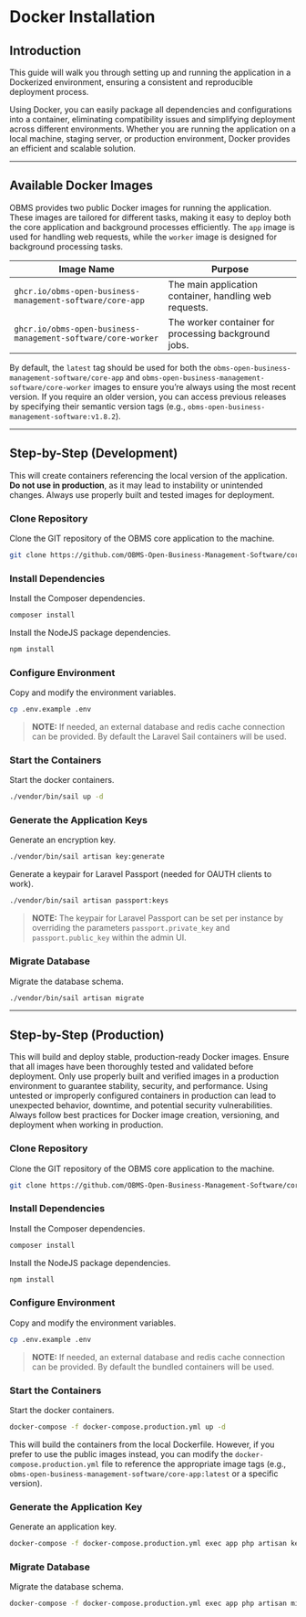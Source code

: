 # Docker Installation

## Introduction
This guide will walk you through setting up and running the application in a Dockerized environment, ensuring a consistent and reproducible deployment process.

Using Docker, you can easily package all dependencies and configurations into a container, eliminating compatibility issues and simplifying deployment across different environments. Whether you are running the application on a local machine, staging server, or production environment, Docker provides an efficient and scalable solution.

---

## Available Docker Images

OBMS provides two public Docker images for running the application. These images are tailored for different tasks, making it easy to deploy both the core application and background processes efficiently. The `app` image is used for handling web requests, while the `worker` image is designed for background processing tasks.

| Image Name  | Purpose                           |
|-------------|-----------------------------------|
| `ghcr.io/obms-open-business-management-software/core-app`  | The main application container, handling web requests. |
| `ghcr.io/obms-open-business-management-software/core-worker` | The worker container for processing background jobs. |

By default, the `latest` tag should be used for both the `obms-open-business-management-software/core-app` and `obms-open-business-management-software/core-worker` images to ensure you’re always using the most recent version. If you require an older version, you can access previous releases by specifying their semantic version tags (e.g., `obms-open-business-management-software:v1.8.2`).

---

## Step-by-Step (Development)
This will create containers referencing the local version of the application. **Do not use in production**, as it may lead to instability or unintended changes. Always use properly built and tested images for deployment.

### Clone Repository
Clone the GIT repository of the OBMS core application to the machine.
```bash
git clone https://github.com/OBMS-Open-Business-Management-Software/core.git
```

### Install Dependencies
Install the Composer dependencies.
```bash
composer install
```

Install the NodeJS package dependencies.
```bash
npm install
```

### Configure Environment
Copy and modify the environment variables.

```bash
cp .env.example .env
```

> **NOTE:** If needed, an external database and redis cache connection can be provided. By default the Laravel Sail containers will be used.

### Start the Containers
Start the docker containers.
```bash
./vendor/bin/sail up -d
```

### Generate the Application Keys
Generate an encryption key.
```bash
./vendor/bin/sail artisan key:generate
```

Generate a keypair for Laravel Passport (needed for OAUTH clients to work).
```bash
./vendor/bin/sail artisan passport:keys
```
> **NOTE:** The keypair for Laravel Passport can be set per instance by overriding the parameters `passport.private_key` and `passport.public_key` within the admin UI.

### Migrate Database
Migrate the database schema.
```bash
./vendor/bin/sail artisan migrate
```

---

## Step-by-Step (Production)
This will build and deploy stable, production-ready Docker images. Ensure that all images have been thoroughly tested and validated before deployment. Only use properly built and verified images in a production environment to guarantee stability, security, and performance. Using untested or improperly configured containers in production can lead to unexpected behavior, downtime, and potential security vulnerabilities. Always follow best practices for Docker image creation, versioning, and deployment when working in production.

### Clone Repository
Clone the GIT repository of the OBMS core application to the machine.
```bash
git clone https://github.com/OBMS-Open-Business-Management-Software/core.git
```

### Install Dependencies
Install the Composer dependencies.
```bash
composer install
```

Install the NodeJS package dependencies.
```bash
npm install
```

### Configure Environment
Copy and modify the environment variables.

```bash
cp .env.example .env
```
> **NOTE:** If needed, an external database and redis cache connection can be provided. By default the bundled containers will be used.

### Start the Containers
Start the docker containers.
```bash
docker-compose -f docker-compose.production.yml up -d
```

This will build the containers from the local Dockerfile. However, if you prefer to use the public images instead, you can modify the `docker-compose.production.yml` file to reference the appropriate image tags (e.g., `obms-open-business-management-software/core-app:latest` or a specific version).

### Generate the Application Key
Generate an application key.
```bash
docker-compose -f docker-compose.production.yml exec app php artisan key:generate
```

### Migrate Database
Migrate the database schema.
```bash
docker-compose -f docker-compose.production.yml exec app php artisan migrate
```